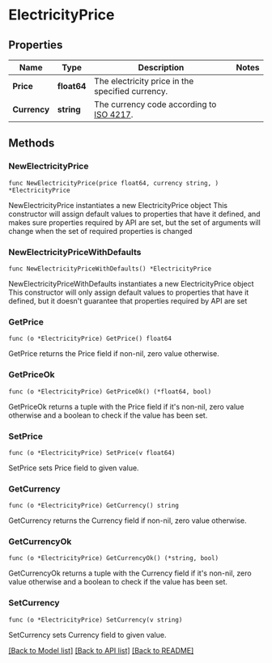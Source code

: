 # ElectricityPrice

## Properties

Name | Type | Description | Notes
------------ | ------------- | ------------- | -------------
**Price** | **float64** | The electricity price in the specified currency. | 
**Currency** | **string** | The currency code according to [ISO 4217](https://en.wikipedia.org/wiki/ISO_4217). | 

## Methods

### NewElectricityPrice

`func NewElectricityPrice(price float64, currency string, ) *ElectricityPrice`

NewElectricityPrice instantiates a new ElectricityPrice object
This constructor will assign default values to properties that have it defined,
and makes sure properties required by API are set, but the set of arguments
will change when the set of required properties is changed

### NewElectricityPriceWithDefaults

`func NewElectricityPriceWithDefaults() *ElectricityPrice`

NewElectricityPriceWithDefaults instantiates a new ElectricityPrice object
This constructor will only assign default values to properties that have it defined,
but it doesn't guarantee that properties required by API are set

### GetPrice

`func (o *ElectricityPrice) GetPrice() float64`

GetPrice returns the Price field if non-nil, zero value otherwise.

### GetPriceOk

`func (o *ElectricityPrice) GetPriceOk() (*float64, bool)`

GetPriceOk returns a tuple with the Price field if it's non-nil, zero value otherwise
and a boolean to check if the value has been set.

### SetPrice

`func (o *ElectricityPrice) SetPrice(v float64)`

SetPrice sets Price field to given value.


### GetCurrency

`func (o *ElectricityPrice) GetCurrency() string`

GetCurrency returns the Currency field if non-nil, zero value otherwise.

### GetCurrencyOk

`func (o *ElectricityPrice) GetCurrencyOk() (*string, bool)`

GetCurrencyOk returns a tuple with the Currency field if it's non-nil, zero value otherwise
and a boolean to check if the value has been set.

### SetCurrency

`func (o *ElectricityPrice) SetCurrency(v string)`

SetCurrency sets Currency field to given value.



[[Back to Model list]](../README.md#documentation-for-models) [[Back to API list]](../README.md#documentation-for-api-endpoints) [[Back to README]](../README.md)


